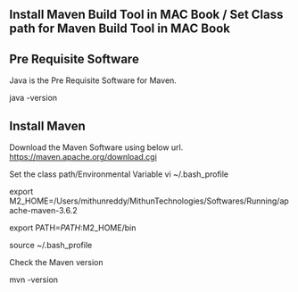 
Install Maven Build Tool in MAC Book / Set Class path for Maven Build Tool in MAC Book
---------------------------------------------------------------------------------------------------------------------

Pre Requisite Software
-----------------------------
Java is the Pre Requisite Software for Maven.

java -version


Install Maven
------------------
Download the Maven Software using below url.
https://maven.apache.org/download.cgi

Set the class path/Environmental Variable
vi ~/.bash_profile

export M2_HOME=/Users/mithunreddy/MithunTechnologies/Softwares/Running/apache-maven-3.6.2

export PATH=$PATH:$M2_HOME/bin

source ~/.bash_profile

Check the Maven version

mvn -version
